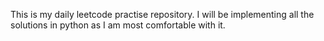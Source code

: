 This is my daily leetcode practise repository.
I will be implementing all the solutions in python as I am most comfortable with it.
